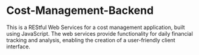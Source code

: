 # Cost-Management-Backend

This is a REStful Web Services for a cost management application, built using JavaScript.
The web services provide functionality for daily financial tracking and analysis, enabling the creation of a user-friendly client interface.
